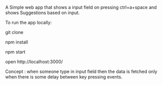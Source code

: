 A Simple web app that shows a input field on pressing ctrl+a+space and shows Suggestions based on input.

To run the app locally:

git clone

npm install

npm start
 
open http://localhost:3000/

Concept : when someone type in input field then the data is fetched only when there is some delay between  key pressing events.
